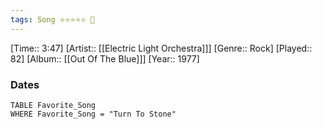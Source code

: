 ```yaml
---
tags: Song ⭐⭐⭐⭐⭐ 💛
---
```

[Time:: 3:47]
[Artist:: [[Electric Light Orchestra]]]
[Genre:: Rock]
[Played:: 82]
[Album:: [[Out Of The Blue]]]
[Year:: 1977]
### Dates
````dataview
TABLE Favorite_Song
WHERE Favorite_Song = "Turn To Stone"
````